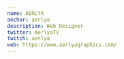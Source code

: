 ```yaml
---
name: AERLYA
anchor: aerlya
description: Web Designer
twitter: AerlyaTV
twitch: aerlya
web: https://www.aerlyagraphics.com/
---
```

